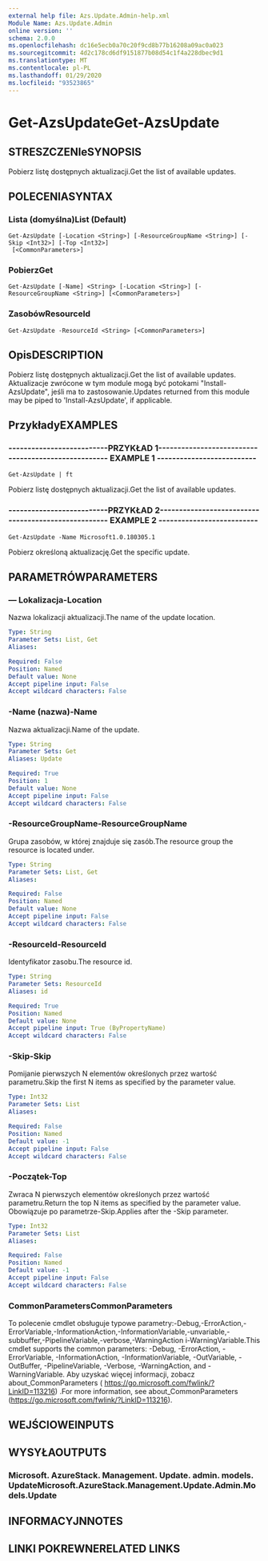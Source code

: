 ```yaml
---
external help file: Azs.Update.Admin-help.xml
Module Name: Azs.Update.Admin
online version: ''
schema: 2.0.0
ms.openlocfilehash: dc16e5ecb0a70c20f9cd8b77b16208a09ac0a023
ms.sourcegitcommit: 4d2c178cd6df9151877b08d54c1f4a228dbec9d1
ms.translationtype: MT
ms.contentlocale: pl-PL
ms.lasthandoff: 01/29/2020
ms.locfileid: "93523865"
---
```

# <span data-ttu-id="6e0e7-101">Get-AzsUpdate</span><span class="sxs-lookup"><span data-stu-id="6e0e7-101">Get-AzsUpdate</span></span>

## <span data-ttu-id="6e0e7-102">STRESZCZENIe</span><span class="sxs-lookup"><span data-stu-id="6e0e7-102">SYNOPSIS</span></span>
<span data-ttu-id="6e0e7-103">Pobierz listę dostępnych aktualizacji.</span><span class="sxs-lookup"><span data-stu-id="6e0e7-103">Get the list of available updates.</span></span>

## <span data-ttu-id="6e0e7-104">POLECENIA</span><span class="sxs-lookup"><span data-stu-id="6e0e7-104">SYNTAX</span></span>

### <span data-ttu-id="6e0e7-105">Lista (domyślna)</span><span class="sxs-lookup"><span data-stu-id="6e0e7-105">List (Default)</span></span>
```
Get-AzsUpdate [-Location <String>] [-ResourceGroupName <String>] [-Skip <Int32>] [-Top <Int32>]
 [<CommonParameters>]
```

### <span data-ttu-id="6e0e7-106">Pobierz</span><span class="sxs-lookup"><span data-stu-id="6e0e7-106">Get</span></span>
```
Get-AzsUpdate [-Name] <String> [-Location <String>] [-ResourceGroupName <String>] [<CommonParameters>]
```

### <span data-ttu-id="6e0e7-107">Zasobów</span><span class="sxs-lookup"><span data-stu-id="6e0e7-107">ResourceId</span></span>
```
Get-AzsUpdate -ResourceId <String> [<CommonParameters>]
```

## <span data-ttu-id="6e0e7-108">Opis</span><span class="sxs-lookup"><span data-stu-id="6e0e7-108">DESCRIPTION</span></span>
<span data-ttu-id="6e0e7-109">Pobierz listę dostępnych aktualizacji.</span><span class="sxs-lookup"><span data-stu-id="6e0e7-109">Get the list of available updates.</span></span> <span data-ttu-id="6e0e7-110">Aktualizacje zwrócone w tym module mogą być potokami "Install-AzsUpdate", jeśli ma to zastosowanie.</span><span class="sxs-lookup"><span data-stu-id="6e0e7-110">Updates returned from this module may be piped to 'Install-AzsUpdate', if applicable.</span></span>

## <span data-ttu-id="6e0e7-111">Przykłady</span><span class="sxs-lookup"><span data-stu-id="6e0e7-111">EXAMPLES</span></span>

### <span data-ttu-id="6e0e7-112">--------------------------PRZYKŁAD 1--------------------------</span><span class="sxs-lookup"><span data-stu-id="6e0e7-112">-------------------------- EXAMPLE 1 --------------------------</span></span>
```
Get-AzsUpdate | ft
```

<span data-ttu-id="6e0e7-113">Pobierz listę dostępnych aktualizacji.</span><span class="sxs-lookup"><span data-stu-id="6e0e7-113">Get the list of available updates.</span></span>

### <span data-ttu-id="6e0e7-114">--------------------------PRZYKŁAD 2--------------------------</span><span class="sxs-lookup"><span data-stu-id="6e0e7-114">-------------------------- EXAMPLE 2 --------------------------</span></span>
```
Get-AzsUpdate -Name Microsoft1.0.180305.1
```

<span data-ttu-id="6e0e7-115">Pobierz określoną aktualizację.</span><span class="sxs-lookup"><span data-stu-id="6e0e7-115">Get the specific update.</span></span>

## <span data-ttu-id="6e0e7-116">PARAMETRÓW</span><span class="sxs-lookup"><span data-stu-id="6e0e7-116">PARAMETERS</span></span>

### <span data-ttu-id="6e0e7-117">— Lokalizacja</span><span class="sxs-lookup"><span data-stu-id="6e0e7-117">-Location</span></span>
<span data-ttu-id="6e0e7-118">Nazwa lokalizacji aktualizacji.</span><span class="sxs-lookup"><span data-stu-id="6e0e7-118">The name of the update location.</span></span>

```yaml
Type: String
Parameter Sets: List, Get
Aliases: 

Required: False
Position: Named
Default value: None
Accept pipeline input: False
Accept wildcard characters: False
```

### <span data-ttu-id="6e0e7-119">-Name (nazwa)</span><span class="sxs-lookup"><span data-stu-id="6e0e7-119">-Name</span></span>
<span data-ttu-id="6e0e7-120">Nazwa aktualizacji.</span><span class="sxs-lookup"><span data-stu-id="6e0e7-120">Name of the update.</span></span>

```yaml
Type: String
Parameter Sets: Get
Aliases: Update

Required: True
Position: 1
Default value: None
Accept pipeline input: False
Accept wildcard characters: False
```

### <span data-ttu-id="6e0e7-121">-ResourceGroupName</span><span class="sxs-lookup"><span data-stu-id="6e0e7-121">-ResourceGroupName</span></span>
<span data-ttu-id="6e0e7-122">Grupa zasobów, w której znajduje się zasób.</span><span class="sxs-lookup"><span data-stu-id="6e0e7-122">The resource group the resource is located under.</span></span>

```yaml
Type: String
Parameter Sets: List, Get
Aliases: 

Required: False
Position: Named
Default value: None
Accept pipeline input: False
Accept wildcard characters: False
```

### <span data-ttu-id="6e0e7-123">-ResourceId</span><span class="sxs-lookup"><span data-stu-id="6e0e7-123">-ResourceId</span></span>
<span data-ttu-id="6e0e7-124">Identyfikator zasobu.</span><span class="sxs-lookup"><span data-stu-id="6e0e7-124">The resource id.</span></span>

```yaml
Type: String
Parameter Sets: ResourceId
Aliases: id

Required: True
Position: Named
Default value: None
Accept pipeline input: True (ByPropertyName)
Accept wildcard characters: False
```

### <span data-ttu-id="6e0e7-125">-Skip</span><span class="sxs-lookup"><span data-stu-id="6e0e7-125">-Skip</span></span>
<span data-ttu-id="6e0e7-126">Pomijanie pierwszych N elementów określonych przez wartość parametru.</span><span class="sxs-lookup"><span data-stu-id="6e0e7-126">Skip the first N items as specified by the parameter value.</span></span>

```yaml
Type: Int32
Parameter Sets: List
Aliases: 

Required: False
Position: Named
Default value: -1
Accept pipeline input: False
Accept wildcard characters: False
```

### <span data-ttu-id="6e0e7-127">-Początek</span><span class="sxs-lookup"><span data-stu-id="6e0e7-127">-Top</span></span>
<span data-ttu-id="6e0e7-128">Zwraca N pierwszych elementów określonych przez wartość parametru.</span><span class="sxs-lookup"><span data-stu-id="6e0e7-128">Return the top N items as specified by the parameter value.</span></span>
<span data-ttu-id="6e0e7-129">Obowiązuje po parametrze-Skip.</span><span class="sxs-lookup"><span data-stu-id="6e0e7-129">Applies after the -Skip parameter.</span></span>

```yaml
Type: Int32
Parameter Sets: List
Aliases: 

Required: False
Position: Named
Default value: -1
Accept pipeline input: False
Accept wildcard characters: False
```

### <span data-ttu-id="6e0e7-130">CommonParameters</span><span class="sxs-lookup"><span data-stu-id="6e0e7-130">CommonParameters</span></span>
<span data-ttu-id="6e0e7-131">To polecenie cmdlet obsługuje typowe parametry:-Debug,-ErrorAction,-ErrorVariable,-InformationAction,-InformationVariable,-unvariable,-subbuffer,-PipelineVariable,-verbose,-WarningAction i-WarningVariable.</span><span class="sxs-lookup"><span data-stu-id="6e0e7-131">This cmdlet supports the common parameters: -Debug, -ErrorAction, -ErrorVariable, -InformationAction, -InformationVariable, -OutVariable, -OutBuffer, -PipelineVariable, -Verbose, -WarningAction, and -WarningVariable.</span></span> <span data-ttu-id="6e0e7-132">Aby uzyskać więcej informacji, zobacz about_CommonParameters ( https://go.microsoft.com/fwlink/?LinkID=113216) .</span><span class="sxs-lookup"><span data-stu-id="6e0e7-132">For more information, see about_CommonParameters (https://go.microsoft.com/fwlink/?LinkID=113216).</span></span>

## <span data-ttu-id="6e0e7-133">WEJŚCIOWE</span><span class="sxs-lookup"><span data-stu-id="6e0e7-133">INPUTS</span></span>

## <span data-ttu-id="6e0e7-134">WYSYŁA</span><span class="sxs-lookup"><span data-stu-id="6e0e7-134">OUTPUTS</span></span>

### <span data-ttu-id="6e0e7-135">Microsoft. AzureStack. Management. Update. admin. models. Update</span><span class="sxs-lookup"><span data-stu-id="6e0e7-135">Microsoft.AzureStack.Management.Update.Admin.Models.Update</span></span>

## <span data-ttu-id="6e0e7-136">INFORMACYJN</span><span class="sxs-lookup"><span data-stu-id="6e0e7-136">NOTES</span></span>

## <span data-ttu-id="6e0e7-137">LINKI POKREWNE</span><span class="sxs-lookup"><span data-stu-id="6e0e7-137">RELATED LINKS</span></span>

